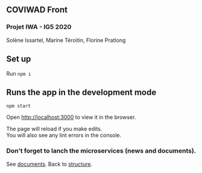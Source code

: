 ## COVIWAD Front

### Projet IWA - IG5 2020
Solène Issartel, Marine Téroitin, Florine Pratlong


## Set up

Run `npm i`

## Runs the app in the development mode


`npm start`


Open [http://localhost:3000](http://localhost:3000) to view it in the browser.

The page will reload if you make edits.\
You will also see any lint errors in the console.

### Don't forget to lanch the microservices (news and documents).

See [documents](/documents).
Back to [structure](/structure).

